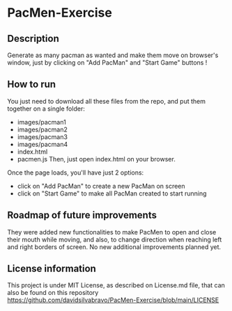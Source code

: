 # PacMen-Exercise
## Description
Generate as many pacman as wanted and make them move on browser's window, just by clicking on "Add PacMan" and "Start Game" buttons !

## How to run
You just need to download all these files from the repo, and put them together on a single folder:
- images/pacman1
- images/pacman2
- images/pacman3
- images/pacman4
- index.html
- pacmen.js
Then, just open index.html on your browser.

Once the page loads, you'll have just 2 options:
- click on "Add PacMan" to create a new PacMan on screen
- click on "Start Game" to make all PacMan created to start running

## Roadmap of future improvements
They were added new functionalities to make PacMen to open and close their mouth while moving, and also, to change direction when reaching left and right borders of screen.
No new additional improvements planned yet.

## License information
This project is under MIT License, as described on License.md file, that can also be found on this repository
https://github.com/davidsilvabravo/PacMen-Exercise/blob/main/LICENSE
